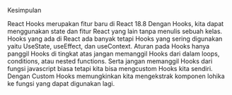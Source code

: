 Kesimpulan

React Hooks merupakan fitur baru di React 18.8 Dengan Hooks, kita dapat menggunakan state dan fitur React yang lain tanpa menulis sebuah
kelas. Hooks yang ada di React ada banyak tetapi Hooks yang sering digunakan yaitu UseState, useEffect, dan useContext. Aturan pada Hooks
hanya panggil Hooks di tingkat atas jangan memanggil Hooks dari dalam loops, conditions, atau nested functions. Serta jangan memanggil
Hooks dari fungsi javascript biasa tetapi kita bisa mengcustom Hooks kita sendiri. Dengan Custom Hooks memungkinkan kita mengekstrak
komponen lohika ke fungsi yang dapat digunakan lagi.
